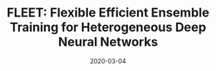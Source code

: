 ---
title: "FLEET: Flexible Efficient Ensemble Training for Heterogeneous Deep Neural Networks"
collection: publications
date: 2020-03-04
venue: '3rd Conference on Machine Learning and Systems (<b>MLSys</b>), 2020. (Acceptance rate: 20% (34/170)) '
paperurl: 'http://guanh01.github.io/files/2020mlsys.pdf'
authors: 'Hui Guan, Laxmikant Kishor Mokadam, Xipeng Shen, Seung-Hwan Lim, Robert Patton'
---